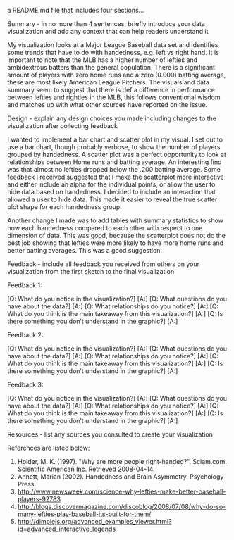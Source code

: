a README.md file that includes four sections...

Summary - in no more than 4 sentences, briefly introduce your data visualization and add any context that can help readers understand it

My visualization looks at a Major League Baseball data set and identifies some trends that have to do with handedness, e.g. left vs right hand. It is important to note that the MLB has a higher number of lefties and ambidextrous batters than the general population. There is a significant amount of players with zero home runs and a zero (0.000) batting average, these are most likely American League Pitchers. The visuals and data summary seem to suggest that there is def a difference in performance between lefties and righties in the MLB, this follows conventional wisdom and matches up with what other sources have reported on the issue.

Design - explain any design choices you made including changes to the visualization after collecting feedback

I wanted to implement a bar chart and scatter plot in my visual. I set out to use a bar chart, though probably verbose, to show the number of players grouped by handedness. A scatter plot was a perfect opportunity to look at relationships between Home runs and batting average. An interesting find was that almost no lefties dropped below the .200 batting average. Some feedback I received suggested that I make the scatterplot more interactive and either include an alpha for the individual points, or allow the user to hide data based on handedness. I decided to include an interaction that allowed a user to hide data. This made it easier to reveal the true scatter plot shape for each handedness group.

Another change I made was to add tables with summary statistics to show how each handedness compared to each other with respect to one dimension of data. This was good, because the scatterplot does not do the best job showing that lefties were more likely to have more home runs and better batting averages. This was a good suggestion.

Feedback - include all feedback you received from others on your visualization from the first sketch to the final visualization

Feedback 1:

[Q: What do you notice in the visualization?] [A:] 
[Q: What questions do you have about the data?] [A:]
[Q: What relationships do you notice?] [A:]
[Q: What do you think is the main takeaway from this visualization?] [A:]
[Q: Is there something you don’t understand in the graphic?] [A:]



Feedback 2:

[Q: What do you notice in the visualization?] [A:] 
[Q: What questions do you have about the data?] [A:]
[Q: What relationships do you notice?] [A:]
[Q: What do you think is the main takeaway from this visualization?] [A:]
[Q: Is there something you don’t understand in the graphic?] [A:]

Feedback 3:

[Q: What do you notice in the visualization?] [A:] 
[Q: What questions do you have about the data?] [A:]
[Q: What relationships do you notice?] [A:]
[Q: What do you think is the main takeaway from this visualization?] [A:]
[Q: Is there something you don’t understand in the graphic?] [A:]


Resources - list any sources you consulted to create your visualization

References are listed below: 

1. Holder, M. K. (1997). "Why are more people right-handed?". Sciam.com. Scientific American Inc. Retrieved 2008-04-14.
2. Annett, Marian (2002). Handedness and Brain Asymmetry. Psychology Press.
3. http://www.newsweek.com/science-why-lefties-make-better-baseball-players-92783
4. http://blogs.discovermagazine.com/discoblog/2008/07/08/why-do-so-many-lefties-play-baseball-its-built-for-them/
5. http://dimplejs.org/advanced_examples_viewer.html?id=advanced_interactive_legends
